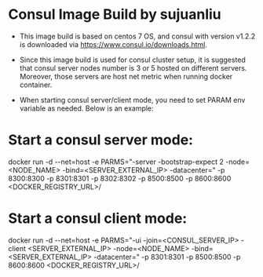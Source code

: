 # Consul Image Build by sujuanliu

* This image build is based on centos 7 OS, and consul with version v1.2.2 is downloaded
via https://www.consul.io/downloads.html.

* Since this image build is used for consul cluster setup, it is suggested that consul server nodes number is 3 or 5
hosted on different servers. Moreover, those servers are host net metric when running docker container.

* When starting consul server/client mode, you need to set PARAM env variable as needed. Below is an example:
# Start a consul server mode:
 docker run -d --net=host -e PARMS="-server -bootstrap-expect 2 -node=<NODE_NAME> -bind=<SERVER_EXTERNAL_IP> -datacenter=<DATACENTER>"
 -p 8300:8300 -p 8301:8301 -p 8302:8302 -p 8500:8500 -p 8600:8600 <DOCKER_REGISTRY_URL>/<IMAGE>

 # Start a consul client mode:
 docker run -d --net=host -e PARMS="-ui -join=<CONSUL_SERVER_IP> -client <SERVER_EXTERNAL_IP> -node=<NODE_NAME> -bind=<SERVER_EXTERNAL_IP> -datacenter=<DATACENTER>"
  -p 8301:8301 -p 8500:8500 -p 8600:8600 <DOCKER_REGISTRY_URL>/<IMAGE>

